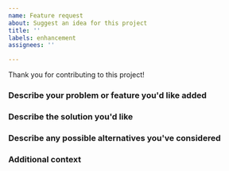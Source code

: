 ```yaml
---
name: Feature request
about: Suggest an idea for this project
title: ''
labels: enhancement
assignees: ''

---
```


Thank you for contributing to this project!

### Describe your problem or feature you'd like added

### Describe the solution you'd like

### Describe any possible alternatives you've considered

### Additional context
